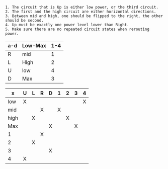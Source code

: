 
```
1. The circuit that is Up is either low power, or the third circuit.
2. The first and the high circuit are either horizontal directions.
3. Between mid and high, one should be flipped to the right, the other should be second.
4. Up must be exactly one power level lower than Right.
5. Make sure there are no repeated circuit states when rerouting power.
```

| a-d | Low-Max | 1-4 |
| --- | ------- | --- |
| R   | mid     | 1   |
| L   | High    | 2   |
| U   | low     | 4   |
| D   | Max     | 3   |

| x    | U   | L   | R   | D   | 1   | 2   | 3   | 4   |
| ---- | --- | --- | --- | --- | --- | --- | --- | --- |
| low  | X   |     |     |     |     |     |     | X   |
| mid  |     |     | X   |     | X   |     |     |     |
| high |     | X   |     |     |     | X   |     |     |
| Max  |     |     |     | X   |     |     | X   |     |
| 1    |     |     | X   |     |     |     |     |     |
| 2    |     | X   |     |     |     |     |     |     |
| 3    |     |     |     | X   |     |     |     |     |
| 4    | X   |     |     |     |     |     |     |     |